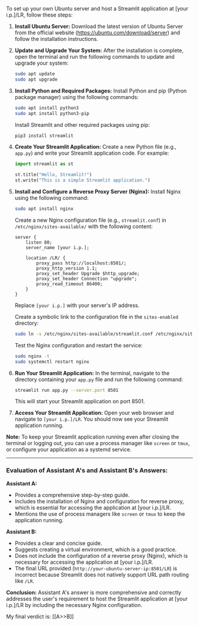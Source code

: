 
To set up your own Ubuntu server and host a Streamlit application at [your i.p.]/LR, follow these steps:

1. **Install Ubuntu Server:**
   Download the latest version of Ubuntu Server from the official website (https://ubuntu.com/download/server) and follow the installation instructions.

2. **Update and Upgrade Your System:**
   After the installation is complete, open the terminal and run the following commands to update and upgrade your system:
   ```bash
   sudo apt update
   sudo apt upgrade
   ```

3. **Install Python and Required Packages:**
   Install Python and pip (Python package manager) using the following commands:
   ```bash
   sudo apt install python3
   sudo apt install python3-pip
   ```
   Install Streamlit and other required packages using pip:
   ```bash
   pip3 install streamlit
   ```

4. **Create Your Streamlit Application:**
   Create a new Python file (e.g., `app.py`) and write your Streamlit application code. For example:
   ```python
   import streamlit as st

   st.title("Hello, Streamlit!")
   st.write("This is a simple Streamlit application.")
   ```

5. **Install and Configure a Reverse Proxy Server (Nginx):**
   Install Nginx using the following command:
   ```bash
   sudo apt install nginx
   ```
   Create a new Nginx configuration file (e.g., `streamlit.conf`) in `/etc/nginx/sites-available/` with the following content:
   ```nginx
   server {
       listen 80;
       server_name [your i.p.];

       location /LR/ {
           proxy_pass http://localhost:8501/;
           proxy_http_version 1.1;
           proxy_set_header Upgrade $http_upgrade;
           proxy_set_header Connection "upgrade";
           proxy_read_timeout 86400;
       }
   }
   ```
   Replace `[your i.p.]` with your server's IP address.

   Create a symbolic link to the configuration file in the `sites-enabled` directory:
   ```bash
   sudo ln -s /etc/nginx/sites-available/streamlit.conf /etc/nginx/sites-enabled/
   ```

   Test the Nginx configuration and restart the service:
   ```bash
   sudo nginx -t
   sudo systemctl restart nginx
   ```

6. **Run Your Streamlit Application:**
   In the terminal, navigate to the directory containing your `app.py` file and run the following command:
   ```bash
   streamlit run app.py --server.port 8501
   ```
   This will start your Streamlit application on port 8501.

7. **Access Your Streamlit Application:**
   Open your web browser and navigate to `[your i.p.]/LR`. You should now see your Streamlit application running.

**Note:** To keep your Streamlit application running even after closing the terminal or logging out, you can use a process manager like `screen` or `tmux`, or configure your application as a systemd service.

---

### Evaluation of Assistant A's and Assistant B's Answers:

**Assistant A:**
- Provides a comprehensive step-by-step guide.
- Includes the installation of Nginx and configuration for reverse proxy, which is essential for accessing the application at [your i.p.]/LR.
- Mentions the use of process managers like `screen` or `tmux` to keep the application running.

**Assistant B:**
- Provides a clear and concise guide.
- Suggests creating a virtual environment, which is a good practice.
- Does not include the configuration of a reverse proxy (Nginx), which is necessary for accessing the application at [your i.p.]/LR.
- The final URL provided (`http://your-ubuntu-server-ip:8501/LR`) is incorrect because Streamlit does not natively support URL path routing like `/LR`.

**Conclusion:**
Assistant A's answer is more comprehensive and correctly addresses the user's requirement to host the Streamlit application at [your i.p.]/LR by including the necessary Nginx configuration.

My final verdict is: [[A>>B]]